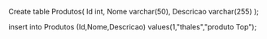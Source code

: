 Create table Produtos(
    Id int,
    Nome varchar(50),
    Descricao varchar(255)
);

insert into Produtos (Id,Nome,Descricao) values(1,"thales","produto Top");